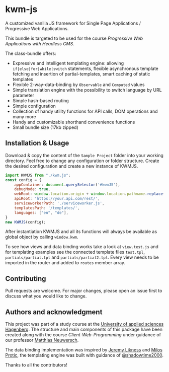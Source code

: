 # kwm-js
A customized vanilla JS framework for Single Page Applications / Progressive Web Applications.

This bundle is targeted to be used for the course *Progressive Web Applications with Headless CMS*.

The class-bundle offers:
- Expressive and intelligent templating engine: allowing `if|else|for|while|switch` statements,
flexible asynchronous template fetching and insertion of partial-templates, smart caching of static templates
- Flexible 2-way-data-binding by `Observable` and `Computed` values
- Simple translation engine with the possibility to switch language by URL parameter
- Simple hash-based routing
- Simple configuration
- Collection of handy utility functions for API calls, DOM operations and many more
- Handy and customizable shorthand convenience functions
- Small bundle size (17kb zipped)

## Installation & Usage
Download & copy the content of the `Sample Project` folder into your working directory. Feel free to change any configuration or folder structure.
Create the desired configuration and create a new instance of KWMJS.
```js
import KWMJS from "./kwm.js";
const config = {
    appContainer: document.querySelector('#kwmJS'),
    debugMode: true,
    webRoot: window.location.origin + window.location.pathname.replace('/index.html',''),
    apiRoot: 'https://your.api.com/rest/',
    serviceworkerPath: './serviceworker.js',
    templatesPath: '/templates/',
    languages: ["en", "de"],
}
new KWMJS(config);
```
After instantiation KWMJS and all its functions will always be available as global object by calling `window.kwm`.

To see how views and data binding works take a look at `view.test.js` and for templating examples see the connected template files `test.tpl`,
`partials/partial.tpl` and `partials/partial2.tpl`. Every view needs to be imported in the router and added to `routes` member array.

## Contributing
Pull requests are welcome. For major changes, please open an issue first to discuss what you would like to change.

## Authors and acknowledgment
This project was part of a study course at the [University of applied sciences Hagenberg](https://www.fh-ooe.at/campus-hagenberg/).
The structure and main components of this package have been created along with the course *Client-Web-Programming* under
guidance of our professor [Matthias Neuwersch](https://github.com/Jazzmertize).

The data binding implementation was inspired by [Jeremy Likness](https://blog.jeremylikness.com/blog/client-side-javascript-databinding-without-a-framework/) 
and [Milos Protic](https://dev.to/proticm/vanilla-js-data-binding-with-classes-from-scratch-48b1), the templating engine was 
built with guidance of [@shadowtime2000](https://hackernoon.com/how-to-create-new-template-engine-using-javascript-8f26313p).

Thanks to all the contributors!